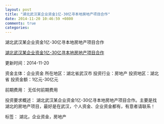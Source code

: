```yaml
---
layout: post
title: "湖北武汉某企业资金1亿-30亿寻本地房地产项目合作"
date: 2014-11-20 10:46:59 +0800
comments: true
categories: 
---
```

湖北武汉某企业资金1亿-30亿寻本地房地产项目合作

[湖北武汉某企业资金1亿-30亿寻本地房地产项目合作](http://zijin.trjcn.com/detail_246640.html)

更新时间：2014-11-20

资金主体：企业资金
所在地区：湖北省武汉市
投资行业：房地产
投资地区：湖北省
投资金额：1亿元-30亿元

前期费用：
无任何前期费用

投资要求概述：
湖北武汉某企业资金1亿-30亿寻本地房地产项目合作。主要是找湖北的房地产项目，最好是在武汉，个人资金、企业资金都有，有意者请联系！

标签：
湖北，企业资金，房地产

